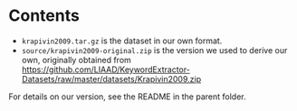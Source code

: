 # Contents

+ `krapivin2009.tar.gz` is the dataset in our own format. 
+ `source/krapivin2009-original.zip` is the version we used to derive our own, originally obtained from https://github.com/LIAAD/KeywordExtractor-Datasets/raw/master/datasets/Krapivin2009.zip

For details on our version, see the README in the parent folder.
